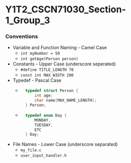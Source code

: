 # Y1T2_CSCN71030_Section-1_Group_3


### Conventions
- Variable and Function Naming - Camel Case
    - `int myNumber = 50`
    - `int getAge(Person person)`
- Constants - Upper Case (underscore seperated)
    - `#define TITLE_LENGTH 70`
    - `const int MAX_WIDTH 200`
- Typedef - Pascal Case
    - ```c
        typedef struct Person {
            int age;
            char name[MAX_NAME_LENGTH];
        } Person;
    - ```c
        typedef enum Day {
            MONDAY,
            TUESDAY,
            ETC
        } Day;
- File Names - Lower Case (underscore separated)
    - `my_file.c`
    - `user_input_handler.h`